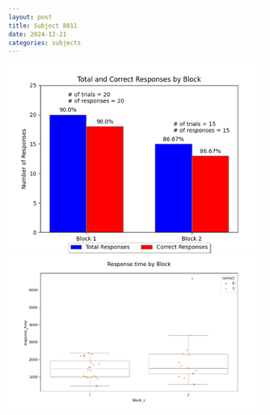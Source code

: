 ```yaml
---
layout: post
title: Subject 8011
date: 2024-12-21
categories: subjects
---
```


![](data/8011/run-10/8011_ATS_responses.png)
![](data/8011/run-10/8011_ATS_rt.png)

